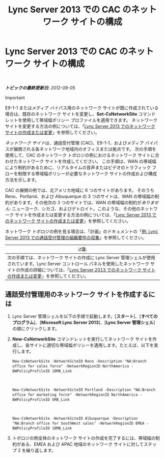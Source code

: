 ﻿---
title: Lync Server 2013 での CAC のネットワーク サイトの構成
TOCTitle: Lync Server 2013 での CAC のネットワーク サイトの構成
ms:assetid: afcea38f-5789-45ec-97af-c6e38364950c
ms:mtpsurl: https://technet.microsoft.com/ja-jp/library/Gg412840(v=OCS.15)
ms:contentKeyID: 48273281
ms.date: 05/19/2016
mtps_version: v=OCS.15
ms.translationtype: HT
---

# Lync Server 2013 での CAC のネットワーク サイトの構成

 

_**トピックの最終更新日:** 2012-09-05_


> [!IMPORTANT]
> E9-1-1 またはメディア バイパス用のネットワーク サイトが既に作成されている場合は、既存のネットワーク サイトを変更し、<STRONG>Set-CsNetworkSite</STRONG> コマンドレットを使用して帯域幅ポリシー プロファイルを適用できます。 ネットワーク サイトを変更する方法の例については、「<A href="lync-server-2013-create-or-modify-a-network-site.md">Lync Server 2013 でのネットワーク サイトの作成または変更</A>」を参照してください。



*ネットワーク サイト*は、通話受付管理 (CAC)、E9-1-1、およびメディア バイパスが展開される各ネットワーク地域内のオフィスまたは拠点です。 次の手順を使用して、CAC のネットワーク トポロジの例におけるネットワーク サイトに合わせたネットワーク サイトを作成してください。 この手順は、WAN の帯域幅により制約があるために、リアルタイムの音声またはビデオのトラフィック フローを制限する帯域幅ポリシーが必要なネットワーク サイトの作成および構成方法を示します。

CAC の展開の例では、北アメリカ地域に 6 つのサイトがあります。 そのうち Reno、Portland、および Albuquerque の 3 つのサイトは、WAN の帯域幅の制約があります。その他次の 3 つのサイトでは、WAN の帯域幅の制約が*ありません*: ニューヨーク、シカゴ、およびデトロイト。このような、その他のネットワーク サイトを作成または変更する方法の例については、「[Lync Server 2013 でのネットワーク サイトの作成または変更](lync-server-2013-create-or-modify-a-network-site.md)」を参照してください。

ネットワーク トポロジの例を見る場合は、「計画」のドキュメントの「[例: Lync Server 2013 での通話受付管理の組織要件の収集](lync-server-2013-example-of-gathering-your-requirements-for-call-admission-control.md)」を参照してください。

<table>
<thead>
<tr class="header">
<th><img src="images/Gg412781.note(OCS.15).gif" title="note" alt="note" />注:</th>
</tr>
</thead>
<tbody>
<tr class="odd">
<td>次の手順では、ネットワーク サイトの作成に Lync Server 管理シェルが使用されています。Lync Server コントロール パネルを使用したネットワーク サイトの作成の詳細については、「<a href="lync-server-2013-create-or-modify-a-network-site.md">Lync Server 2013 でのネットワーク サイトの作成または変更</a>」を参照してください。</td>
</tr>
</tbody>
</table>


## 通話受付管理用のネットワーク サイトを作成するには

1.  Lync Server 管理シェルを以下の手順で起動します。\[**スタート**\]、\[**すべてのプログラム**\]、\[**Microsoft Lync Server 2013**\]、\[**Lync Server 管理シェル**\] の順にクリックします。

2.  **New-CsNetworkSite** コマンドレットを実行してネットワーク サイトを作成し、各サイトに適切な帯域幅ポリシーを適用します。たとえば、以下を実行します。
    
        New-CsNetworkSite -NetworkSiteID Reno -Description "NA:Branch office for sales force" -NetworkRegionID NorthAmerica -BWPolicyProfileID 10MB_Link

       &nbsp;
    
        New-CsNetworkSite -NetworkSiteID Portland -Description "NA:Branch office for marketing force" -NetworkRegionID NorthAmerica -BWPolicyProfileID 5MB_Link

       &nbsp;
    
        New-CsNetworkSite -NetworkSiteID Albuquerque -Description "NA:Branch office for SouthWest sales" -NetworkRegionID EMEA -BWPolicyProfileID 10MB_Link

3.  トポロジの例全体のネットワーク サイトの作成を完了するには、帯域幅の制約がある、EMEA および APAC 地域のネットワーク サイトに対してステップ 2 を繰り返します。


